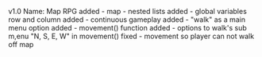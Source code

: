 v1.0
Name: Map RPG
added - map - nested lists
added - global variables row and column
added - continuous gameplay
added - "walk" as a main menu option
added - movement() function
added - options to walk's sub m,enu "N, S, E, W" in movement()
fixed - movement so player can not walk off map